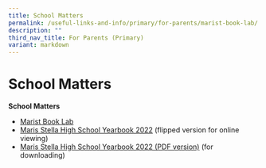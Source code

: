 ```yaml
---
title: School Matters
permalink: /useful-links-and-info/primary/for-parents/marist-book-lab/
description: ""
third_nav_title: For Parents (Primary)
variant: markdown
---
```

# School Matters

**School Matters**


*   [Marist Book Lab](/maristbooklab/)
*   [Maris Stella High School Yearbook 2022](https://online.fliphtml5.com/obrr/bzwk/) (flipped version for online viewing)
*   [Maris Stella High School Yearbook 2022 (PDF version)](https://drive.google.com/drive/folders/126p-CHw2Rki16iGKNCHDR4VSXLDrhjAo) (for downloading)